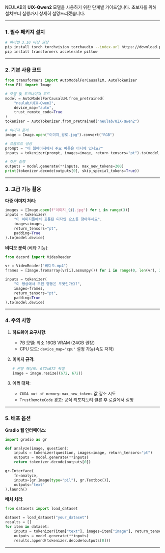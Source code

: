 NEULAB의 **UIX-Qwen2** 모델을 사용하기 위한 단계별 가이드입니다. 초보자를 위해 설치부터 실행까지 상세히 설명드리겠습니다.

---

### **1. 필수 패키지 설치**
```bash
# 파이썬 3.10 이상 권장
pip install torch torchvision torchaudio --index-url https://download.pytorch.org/whl/cu118  # CUDA 11.8 기준
pip install transformers accelerate pillow
```

---

### **2. 기본 사용 코드**
```python
from transformers import AutoModelForCausalLM, AutoTokenizer
from PIL import Image

# 모델 및 토크나이저 로드
model = AutoModelForCausalLM.from_pretrained(
    "neulab/UIX-Qwen2",
    device_map="auto",
    trust_remote_code=True
)
tokenizer = AutoTokenizer.from_pretrained("neulab/UIX-Qwen2")

# 이미지 준비
image = Image.open("이미지_경로.jpg").convert("RGB")

# 프롬프트 생성
prompt = "이 웹페이지에서 주요 버튼은 어디에 있나요?"
inputs = tokenizer(prompt, images=image, return_tensors="pt").to(model.device)

# 추론 실행
outputs = model.generate(**inputs, max_new_tokens=200)
print(tokenizer.decode(outputs[0], skip_special_tokens=True))
```

---

### **3. 고급 기능 활용**
**다중 이미지 처리**:
```python
images = [Image.open(f"이미지_{i}.jpg") for i in range(3)]
inputs = tokenizer(
    "이 이미지들에서 공통된 디자인 요소를 찾아주세요",
    images=images,
    return_tensors="pt",
    padding=True
).to(model.device)
```

**비디오 분석** (베타 기능):
```python
from decord import VideoReader

vr = VideoReader("비디오.mp4")
frames = [Image.fromarray(vr[i].asnumpy()) for i in range(0, len(vr), 30)]  # 30프레임 간격 샘플링

inputs = tokenizer(
    "이 영상에서 주된 행동은 무엇인가요?",
    images=frames,
    return_tensors="pt",
    padding=True
).to(model.device)
```

---

### **4. 주의 사항**
1. **하드웨어 요구사항**:
   - 7B 모델: 최소 16GB VRAM (24GB 권장)
   - CPU 모드: `device_map="cpu"` 설정 가능(속도 저하)

2. **이미지 규격**:
   ```python
   # 권장 해상도: 672x672 픽셀
   image = image.resize((672, 672))
   ```

3. **에러 대처**:
   - `CUDA out of memory`: `max_new_tokens` 값 감소 시도
   - `TrustRemoteCode` 경고: 공식 리포지토리 클론 후 로컬에서 실행

---

### **5. 배포 옵션**
**Gradio 웹 인터페이스**:
```python
import gradio as gr

def analyze(image, question):
    inputs = tokenizer(question, images=image, return_tensors="pt")
    outputs = model.generate(**inputs)
    return tokenizer.decode(outputs[0])

gr.Interface(
    fn=analyze,
    inputs=[gr.Image(type="pil"), gr.Textbox()],
    outputs="text"
).launch()
```

**배치 처리**:
```python
from datasets import load_dataset

dataset = load_dataset("your_dataset")
results = []
for item in dataset:
    inputs = tokenizer(item["text"], images=item["image"], return_tensors="pt", padding=True)
    outputs = model.generate(**inputs)
    results.append(tokenizer.decode(outputs[0]))
```

---
